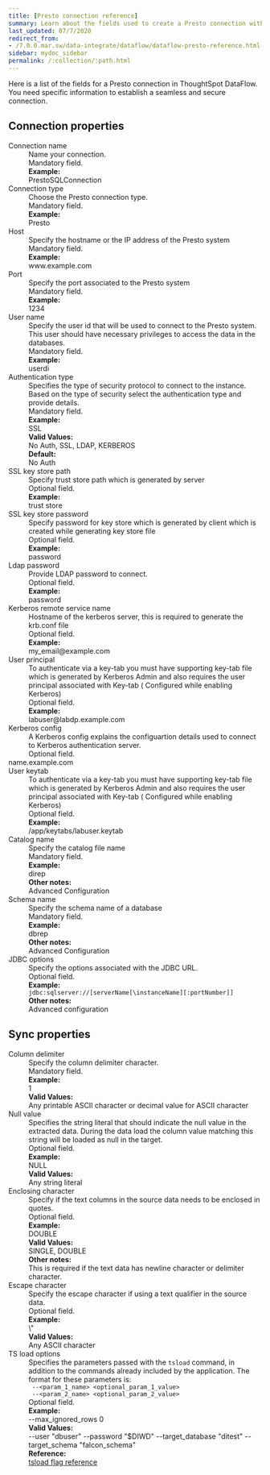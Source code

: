 ```yaml
---
title: [Presto connection reference]
summary: Learn about the fields used to create a Presto connection with ThoughtSpot DataFlow.
last_updated: 07/7/2020
redirect_from:
- /7.0.0.mar.sw/data-integrate/dataflow/dataflow-presto-reference.html
sidebar: mydoc_sidebar
permalink: /:collection/:path.html
---
```


Here is a list of the fields for a Presto connection in ThoughtSpot DataFlow. You need specific information to establish a seamless and secure connection.

## Connection properties

<dl id="dataflow-presto-connection-properties">
<dlentry id="dataflow-presto-conn-connection-name"><dt>Connection name</dt><dd id="connection-name-description">Name your connection.</dd><dd id="connection-name-required">Mandatory field.</dd><dd id="connection-name-example"><strong>Example:</strong><br/>PrestoSQLConnection</dd></dlentry>
<dlentry id="dataflow-presto-conn-connection-type"><dt>Connection type</dt><dd id="connection-type-description">Choose the Presto connection type.</dd><dd id="connection-type-required">Mandatory field.</dd><dd id="connection-type-example"><strong>Example:</strong><br/>Presto</dd></dlentry>
<dlentry id="dataflow-presto-conn-host"><dt>Host</dt><dd id="host-description">Specify the hostname or the IP address of the Presto system</dd><dd id="host-required">Mandatory field.</dd><dd id="host-example"><strong>Example:</strong><br/>www.example.com</dd></dlentry>
<dlentry id="dataflow-presto-conn-port"><dt>Port</dt><dd id="port-description">Specify the port associated to the Presto system</dd><dd id="port-required">Mandatory field.</dd><dd id="port-example"><strong>Example:</strong><br/>1234</dd></dlentry>
<dlentry id="dataflow-presto-conn-user-name"><dt>User name</dt><dd id="user-name-description">Specify the user id that will be used to connect to the Presto system. This user should have necessary privileges to access the data in the databases.</dd><dd id="user-name-required">Mandatory field.</dd><dd id="user-name-example"><strong>Example:</strong><br/>userdi</dd></dlentry>
<dlentry id="dataflow-presto-conn-authentication-type"><dt>Authentication type</dt><dd id="authentication-type-description">Specifies the type of security protocol to connect to the instance. Based on the type of security select the authentication type and provide details.</dd><dd id="authentication-type-required">Mandatory field.</dd><dd id="authentication-type-example"><strong>Example:</strong><br/>SSL</dd><dd id="authentication-type-valid-values"><strong>Valid Values:</strong><br/>No Auth, SSL, LDAP, KERBEROS</dd><dd id="authentication-type-default"><strong>Default:</strong><br/>No Auth</dd></dlentry>
<dlentry id="dataflow-presto-conn-ssl-key-store-path"><dt>SSL key store path</dt><dd id="ssl-key-store-path-description">Specify trust store path which is generated by server</dd><dd id="ssl-key-store-path-required">Optional field.</dd><dd id="ssl-key-store-path-example"><strong>Example:</strong><br/>trust store</dd></dlentry>
<dlentry id="dataflow-presto-conn-ssl-key-store-password"><dt>SSL key store password</dt><dd id="ssl-key-store-password-description">Specify password for key store which is generated by client which is created while generating key store file</dd><dd id="ssl-key-store-password-required">Optional field.</dd><dd id="ssl-key-store-password-example"><strong>Example:</strong><br/>password</dd></dlentry>
<dlentry id="dataflow-presto-conn-ldap-password"><dt>Ldap password</dt><dd id="ldap-password-description">Provide LDAP password to connect.</dd><dd id="ldap-password-required">Optional field.</dd><dd id="ldap-password-example"><strong>Example:</strong><br/>password</dd></dlentry>
<dlentry id="dataflow-presto-conn-kerberos-remote-service-name"><dt>Kerberos remote service name</dt><dd id="kerberos-remote-service-name-description">Hostname of the kerberos server, this is required to generate the krb.conf file</dd><dd id="kerberos-remote-service-name-required">Optional field.</dd><dd id="kerberos-remote-service-name-example"><strong>Example:</strong><br/>my_email@example.com</dd></dlentry>
<dlentry id="dataflow-presto-conn-user-principal"><dt>User principal</dt><dd id="user-principal-description">To authenticate via a key-tab you must have supporting key-tab file which is generated by Kerberos Admin and also requires the user principal associated with Key-tab ( Configured while enabling Kerberos)</dd><dd id="user-principal-required">Optional field.</dd><dd id="user-principal-example"><strong>Example:</strong><br/>labuser@labdp.example.com</dd></dlentry>
<dlentry id="dataflow-presto-conn-kerberos-config"><dt>Kerberos config</dt><dd id="kerberos-config-description">A Kerberos config explains the configuartion details used to connect to Kerberos authentication server.</dd><dd id="kerberos-config-required">Optional field.</dd>name.example.com</dlentry>
<dlentry id="dataflow-presto-conn-user-keytab"><dt>User keytab</dt><dd id="user-keytab-description">To authenticate via a key-tab you must have supporting key-tab file which is generated by Kerberos Admin and also requires the user principal associated with Key-tab ( Configured while enabling Kerberos)</dd><dd id="user-keytab-required">Optional field.</dd><dd id="user-keytab-example"><strong>Example:</strong><br/>/app/keytabs/labuser.keytab</dd></dlentry>
<dlentry id="dataflow-presto-conn-catalog-name"><dt>Catalog name</dt><dd id="catalog-name-description">Specify the catalog file name</dd><dd id="catalog-name-required">Mandatory field.</dd><dd id="catalog-name-example"><strong>Example:</strong><br/>direp</dd><dd id="catalog-name-other"><strong>Other notes:</strong><br/>Advanced Configuration</dd></dlentry>
<dlentry id="dataflow-presto-conn-schema-name"><dt>Schema name</dt><dd id="schema-name-description">Specify the schema name of a database </dd><dd id="schema-name-required">Mandatory field.</dd><dd id="schema-name-example"><strong>Example:</strong><br/>dbrep</dd><dd id="schema-name-other"><strong>Other notes:</strong><br/>Advanced Configuration</dd></dlentry>
<dlentry id="dataflow-presto-conn-jdbc-options"><dt>JDBC options</dt><dd id="jdbc-options-description">Specify the options associated with the JDBC URL.</dd><dd id="jdbc-options-required">Optional field.</dd><dd id="jdbc-options-example"><strong>Example:</strong><br/><code>jdbc:sqlserver://[serverName[\instanceName][:portNumber]]</code></dd><dd id="jdbc-options-other"><strong>Other notes:</strong><br/>Advanced configuration</dd></dlentry>
</dl>

## Sync properties

<dl id="dataflow-presto-sync-properties">
<dlentry id="dataflow-presto-sync-column-delimiter"><dt>Column delimiter</dt><dd id="column-delimiter-description">Specify the column delimiter character.</dd><dd id="column-delimiter-required">Mandatory field.</dd><dd id="column-delimiter-example"><strong>Example:</strong><br/>1</dd><dd id="column-delimiter-valid-values"><strong>Valid Values:</strong><br/>Any printable ASCII character or decimal value for ASCII character</dd></dlentry>
<dlentry id="dataflow-presto-sync-null-value"><dt>Null value</dt><dd id="null-value-description">Specifies the string literal that should indicate the null value in the extracted data. During the data load the column value matching this string will be loaded as null in the target.</dd><dd id="null-value-required">Optional field.</dd><dd id="null-value-example"><strong>Example:</strong><br/>NULL</dd><dd id="null-value-valid-values"><strong>Valid Values:</strong><br/>Any string literal</dd></dlentry>
<dlentry id="dataflow-presto-sync-enclosing-character"><dt>Enclosing character</dt><dd id="enclosing-character-description">Specify if the text columns in the source data needs to be enclosed in quotes.</dd><dd id="enclosing-character-required">Optional field.</dd><dd id="enclosing-character-example"><strong>Example:</strong><br/>DOUBLE</dd><dd id="enclosing-character-valid-values"><strong>Valid Values:</strong><br/>SINGLE, DOUBLE</dd><dd id="enclosing-character-other"><strong>Other notes:</strong><br/>This is required if the text data has newline character or delimiter character.</dd></dlentry>
<dlentry id="dataflow-presto-sync-escape-character"><dt>Escape character</dt><dd id="escape-character-description">Specify the escape character if using a text qualifier in the source data.</dd><dd id="escape-character-required">Optional field.</dd><dd id="escape-character-example"><strong>Example:</strong><br/>\"</dd><dd id="escape-character-valid-values"><strong>Valid Values:</strong><br/>Any ASCII character</dd></dlentry>
<dlentry id="dataflow-presto-sync-ts-load-options"><dt>TS load options</dt><dd id="ts-load-options-description">Specifies the parameters passed with the <code>tsload</code> command, in addition to the commands already included by the application. The format for these parameters is:<br/><code> --&lt;param_1_name&gt; &lt;optional_param_1_value&gt;</code><br/><code> --&lt;param_2_name&gt; &lt;optional_param_2_value&gt;</code></dd><dd id="ts-load-options-required">Optional field.</dd><dd id="ts-load-options-example"><strong>Example:</strong><br/>--max_ignored_rows 0</dd><dd id="ts-load-options-valid-values"><strong>Valid Values:</strong><br/>--user "dbuser" --password "$DIWD" --target_database "ditest" --target_schema "falcon_schema"</dd><dd id="reference"><strong>Reference:</strong><br/><a href="{{ site.baseurl }}/reference/data-importer-ref.html">tsload flag reference</a></dd></dlentry></dl>

